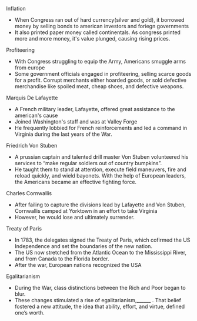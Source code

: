 <!-----

Yay, no errors, warnings, or alerts!

Conversion time: 0.368 seconds.


Using this Markdown file:

1. Paste this output into your source file.
2. See the notes and action items below regarding this conversion run.
3. Check the rendered output (headings, lists, code blocks, tables) for proper
   formatting and use a linkchecker before you publish this page.

Conversion notes:

* Docs to Markdown version 1.0β34
* Wed Aug 30 2023 06:02:15 GMT-0700 (PDT)
* Source doc: Copy of Unit 1-3
----->


Inflation
* When Congress ran out of hard currency(silver and gold), it borrowed money by selling bonds to american investors and foriegn governments  
* It also printed paper money called continentals. As congress printed more and more money, it's value plunged, causing rising prices.  

Profiteering
* With Congress struggling to equip the Army, Americans smuggle arms from europe
* Some government officials engaged in profiteering, selling scarce goods for a profit. Corrupt merchants either hoarded goods, or sold defective merchandise like spoiled meat, cheap shoes, and defective weapons. 

Marquis De Lafayette
* A French military leader, Lafayette, offered great assistance to the american's cause 
* Joined Washington's staff and was at Valley Forge
* He frequently lobbied for French reinforcements and led a command in Virginia during the last years of the War. 

Friedrich Von Stuben
* A prussian captain and talented drill master Von Stuben volunteered his services to “make regular soldiers out of country bumpkins”.  
* He taught them to stand at attention, execute field maneuvers, fire and reload quickly, and wield bayonets. With the help of European leaders, the Americans became an effective fighting force. 

Charles Cornwallis
* After failing to capture the divisions lead by Lafayette and Von Stuben, Cornwallis camped at Yorktown in an effort to take Virginia
* However, he would lose and ultimately surrender.

Treaty of Paris
* In 1783, the delegates signed the Treaty of Paris,  which cofirmed the US Independence and set the boundaries of the new nation.
* The US now stretched from the Atlantic Ocean to the Mississippi River, and from Canada to the Florida border. 
* After the war, European nations recognized the USA 

Egalitarianism 
* During the War, class distinctions between the Rich and Poor began to blur. 
* These changes stimulated a rise of egalitarianism,______ . That belief fostered a new attitude, the idea that ability, effort, and virtue, defined one’s worth.